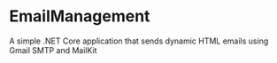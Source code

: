 # EmailManagement
A simple .NET Core application that sends dynamic HTML emails using Gmail SMTP and MailKit
